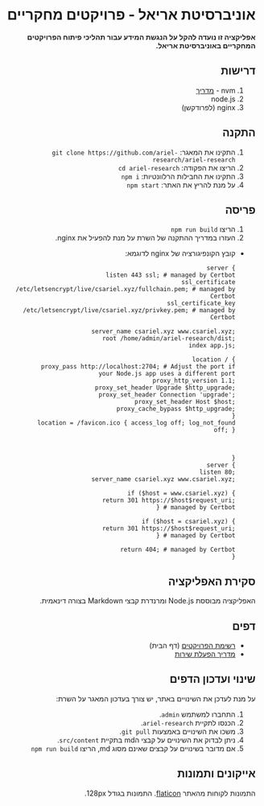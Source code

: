 <div dir="rtl">
  
# אוניברסיטת אריאל - פרויקטים מחקריים
**אפליקציה זו נועדה להקל על הנגשת המידע עבור תהליכי פיתוח הפרויקטים המחקריים באוניברסיטת אריאל.**

## דרישות
1. nvm - [מדריך](https://github.com/nvm-sh/nvm#installing-and-updating)
2. node.js
3. nginx (לפרודקשן)

## התקנה
1. התקינו את המאגר:
  `git clone https://github.com/ariel-research/ariel-research`
2. הריצו את הפקודה:
  `cd ariel-research`
3. התקינו את החבילות הרלוונטיות:
   `npm i`
4. על מנת להריץ את האתר:
   `npm start`

## פריסה
1. הריצו `npm run build`
2. העזרו במדריך ההתקנה של השרת על מנת להפעיל את nginx.
 - קובץ הקונפיגורציה של nginx לדוגמא:
   <div dir="ltr">
     
     ```
     server {
        listen 443 ssl; # managed by Certbot
        ssl_certificate /etc/letsencrypt/live/csariel.xyz/fullchain.pem; # managed by Certbot
        ssl_certificate_key /etc/letsencrypt/live/csariel.xyz/privkey.pem; # managed by Certbot
    
        server_name csariel.xyz www.csariel.xyz;
        root /home/admin/ariel-research/dist;
        index app.js;
    
        location / {
            proxy_pass http://localhost:2704; # Adjust the port if your Node.js app uses a different port
            proxy_http_version 1.1;
            proxy_set_header Upgrade $http_upgrade;
            proxy_set_header Connection 'upgrade';
            proxy_set_header Host $host;
            proxy_cache_bypass $http_upgrade;
        }
        location = /favicon.ico { access_log off; log_not_found off; }
    
    
    
    }
    server {
        listen 80;
        server_name csariel.xyz www.csariel.xyz;
    
        if ($host = www.csariel.xyz) {
            return 301 https://$host$request_uri;
        } # managed by Certbot
    
        if ($host = csariel.xyz) {
            return 301 https://$host$request_uri;
        } # managed by Certbot
    
        return 404; # managed by Certbot
     }
     ```

## סקירת האפליקציה
האפליקציה מבוססת Node.js ומרנדרת קבצי Markdown בצורה דינאמית.

## דפים
- [רשימת הפרויקטים](https://csariel.xyz) (דף הבית)
- [מדריך הפעלת שירות](https://csariel.xyz/how-to/service)

## שינוי ועדכון הדפים
על מנת לעדכן את השינויים באתר, יש צורך בעדכון המאגר על השרת:
1. התחברו למשתמש `admin`.
2. הכנסו לתקיית `ariel-research`.
3. משכו את השינויים באמצעות `git pull`.
4. ניתן לבדוק את השינויים על קבצי הmd בתקיית `src/content`.
5. אם מדובר בשינויים על קבצים שאינם מסוג md, הריצו `npm run build`

## אייקונים ותמונות
התמונות לקוחות מהאתר [flaticon](https://www.flaticon.com/). התמונות בגודל 128px.